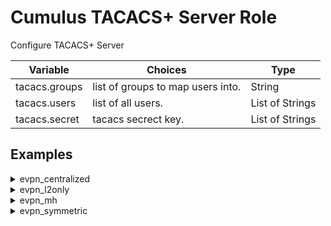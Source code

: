 
# Cumulus TACACS+ Server Role

Configure TACACS+ Server

Variable | Choices | Type
--- | --- | ---
tacacs.groups|list of groups to map users into.|String
tacacs.users|list of all users.|List of Strings
tacacs.secret|tacacs secrect key.|List of Strings

## Examples
<details><summary markdown="span">evpn_centralized</summary>
border01
<pre><code>tacacs.groups:
  -   name: admins
      priv_level: 15
  -   name: basics
      priv_level: 1
tacacs.users:
  -   group: basics
      name: basicuser
      password: password
  -   group: admins
      name: adminuser
      password: password
tacacs.secret: tacacskey
...
</code></pre>
border02
<pre><code>tacacs.groups:
  -   name: admins
      priv_level: 15
  -   name: basics
      priv_level: 1
tacacs.users:
  -   group: basics
      name: basicuser
      password: password
  -   group: admins
      name: adminuser
      password: password
tacacs.secret: tacacskey
...
</code></pre>
fw1
<pre><code>tacacs.groups:
  -   name: admins
      priv_level: 15
  -   name: basics
      priv_level: 1
tacacs.users:
  -   group: basics
      name: basicuser
      password: password
  -   group: admins
      name: adminuser
      password: password
tacacs.secret: tacacskey
...
</code></pre>
leaf01
<pre><code>tacacs.groups:
  -   name: admins
      priv_level: 15
  -   name: basics
      priv_level: 1
tacacs.users:
  -   group: basics
      name: basicuser
      password: password
  -   group: admins
      name: adminuser
      password: password
tacacs.secret: tacacskey
...
</code></pre>
leaf02
<pre><code>tacacs.groups:
  -   name: admins
      priv_level: 15
  -   name: basics
      priv_level: 1
tacacs.users:
  -   group: basics
      name: basicuser
      password: password
  -   group: admins
      name: adminuser
      password: password
tacacs.secret: tacacskey
...
</code></pre>
leaf03
<pre><code>tacacs.groups:
  -   name: admins
      priv_level: 15
  -   name: basics
      priv_level: 1
tacacs.users:
  -   group: basics
      name: basicuser
      password: password
  -   group: admins
      name: adminuser
      password: password
tacacs.secret: tacacskey
...
</code></pre>
leaf04
<pre><code>tacacs.groups:
  -   name: admins
      priv_level: 15
  -   name: basics
      priv_level: 1
tacacs.users:
  -   group: basics
      name: basicuser
      password: password
  -   group: admins
      name: adminuser
      password: password
tacacs.secret: tacacskey
...
</code></pre>
server01
<pre><code>tacacs.groups:
  -   name: admins
      priv_level: 15
  -   name: basics
      priv_level: 1
tacacs.users:
  -   group: basics
      name: basicuser
      password: password
  -   group: admins
      name: adminuser
      password: password
tacacs.secret: tacacskey
...
</code></pre>
server02
<pre><code>tacacs.groups:
  -   name: admins
      priv_level: 15
  -   name: basics
      priv_level: 1
tacacs.users:
  -   group: basics
      name: basicuser
      password: password
  -   group: admins
      name: adminuser
      password: password
tacacs.secret: tacacskey
...
</code></pre>
server04
<pre><code>tacacs.groups:
  -   name: admins
      priv_level: 15
  -   name: basics
      priv_level: 1
tacacs.users:
  -   group: basics
      name: basicuser
      password: password
  -   group: admins
      name: adminuser
      password: password
tacacs.secret: tacacskey
...
</code></pre>
server05
<pre><code>tacacs.groups:
  -   name: admins
      priv_level: 15
  -   name: basics
      priv_level: 1
tacacs.users:
  -   group: basics
      name: basicuser
      password: password
  -   group: admins
      name: adminuser
      password: password
tacacs.secret: tacacskey
...
</code></pre>
spine01
<pre><code>tacacs.groups:
  -   name: admins
      priv_level: 15
  -   name: basics
      priv_level: 1
tacacs.users:
  -   group: basics
      name: basicuser
      password: password
  -   group: admins
      name: adminuser
      password: password
tacacs.secret: tacacskey
...
</code></pre>
spine02
<pre><code>tacacs.groups:
  -   name: admins
      priv_level: 15
  -   name: basics
      priv_level: 1
tacacs.users:
  -   group: basics
      name: basicuser
      password: password
  -   group: admins
      name: adminuser
      password: password
tacacs.secret: tacacskey
...
</code></pre>
spine03
<pre><code>tacacs.groups:
  -   name: admins
      priv_level: 15
  -   name: basics
      priv_level: 1
tacacs.users:
  -   group: basics
      name: basicuser
      password: password
  -   group: admins
      name: adminuser
      password: password
tacacs.secret: tacacskey
...
</code></pre>
spine04
<pre><code>tacacs.groups:
  -   name: admins
      priv_level: 15
  -   name: basics
      priv_level: 1
tacacs.users:
  -   group: basics
      name: basicuser
      password: password
  -   group: admins
      name: adminuser
      password: password
tacacs.secret: tacacskey
...
</code></pre>
</details>
<details><summary markdown="span">evpn_l2only</summary>
border01
<pre><code>tacacs.groups:
  -   name: admins
      priv_level: 15
  -   name: basics
      priv_level: 1
tacacs.users:
  -   group: basics
      name: basicuser
      password: password
  -   group: admins
      name: adminuser
      password: password
tacacs.secret: tacacskey
...
</code></pre>
border02
<pre><code>tacacs.groups:
  -   name: admins
      priv_level: 15
  -   name: basics
      priv_level: 1
tacacs.users:
  -   group: basics
      name: basicuser
      password: password
  -   group: admins
      name: adminuser
      password: password
tacacs.secret: tacacskey
...
</code></pre>
fw1
<pre><code>tacacs.groups:
  -   name: admins
      priv_level: 15
  -   name: basics
      priv_level: 1
tacacs.users:
  -   group: basics
      name: basicuser
      password: password
  -   group: admins
      name: adminuser
      password: password
tacacs.secret: tacacskey
...
</code></pre>
leaf01
<pre><code>tacacs.groups:
  -   name: admins
      priv_level: 15
  -   name: basics
      priv_level: 1
tacacs.users:
  -   group: basics
      name: basicuser
      password: password
  -   group: admins
      name: adminuser
      password: password
tacacs.secret: tacacskey
...
</code></pre>
leaf02
<pre><code>tacacs.groups:
  -   name: admins
      priv_level: 15
  -   name: basics
      priv_level: 1
tacacs.users:
  -   group: basics
      name: basicuser
      password: password
  -   group: admins
      name: adminuser
      password: password
tacacs.secret: tacacskey
...
</code></pre>
leaf03
<pre><code>tacacs.groups:
  -   name: admins
      priv_level: 15
  -   name: basics
      priv_level: 1
tacacs.users:
  -   group: basics
      name: basicuser
      password: password
  -   group: admins
      name: adminuser
      password: password
tacacs.secret: tacacskey
...
</code></pre>
leaf04
<pre><code>tacacs.groups:
  -   name: admins
      priv_level: 15
  -   name: basics
      priv_level: 1
tacacs.users:
  -   group: basics
      name: basicuser
      password: password
  -   group: admins
      name: adminuser
      password: password
tacacs.secret: tacacskey
...
</code></pre>
server01
<pre><code>tacacs.groups:
  -   name: admins
      priv_level: 15
  -   name: basics
      priv_level: 1
tacacs.users:
  -   group: basics
      name: basicuser
      password: password
  -   group: admins
      name: adminuser
      password: password
tacacs.secret: tacacskey
...
</code></pre>
server02
<pre><code>tacacs.groups:
  -   name: admins
      priv_level: 15
  -   name: basics
      priv_level: 1
tacacs.users:
  -   group: basics
      name: basicuser
      password: password
  -   group: admins
      name: adminuser
      password: password
tacacs.secret: tacacskey
...
</code></pre>
server04
<pre><code>tacacs.groups:
  -   name: admins
      priv_level: 15
  -   name: basics
      priv_level: 1
tacacs.users:
  -   group: basics
      name: basicuser
      password: password
  -   group: admins
      name: adminuser
      password: password
tacacs.secret: tacacskey
...
</code></pre>
server05
<pre><code>tacacs.groups:
  -   name: admins
      priv_level: 15
  -   name: basics
      priv_level: 1
tacacs.users:
  -   group: basics
      name: basicuser
      password: password
  -   group: admins
      name: adminuser
      password: password
tacacs.secret: tacacskey
...
</code></pre>
spine01
<pre><code>tacacs.groups:
  -   name: admins
      priv_level: 15
  -   name: basics
      priv_level: 1
tacacs.users:
  -   group: basics
      name: basicuser
      password: password
  -   group: admins
      name: adminuser
      password: password
tacacs.secret: tacacskey
...
</code></pre>
spine02
<pre><code>tacacs.groups:
  -   name: admins
      priv_level: 15
  -   name: basics
      priv_level: 1
tacacs.users:
  -   group: basics
      name: basicuser
      password: password
  -   group: admins
      name: adminuser
      password: password
tacacs.secret: tacacskey
...
</code></pre>
spine03
<pre><code>tacacs.groups:
  -   name: admins
      priv_level: 15
  -   name: basics
      priv_level: 1
tacacs.users:
  -   group: basics
      name: basicuser
      password: password
  -   group: admins
      name: adminuser
      password: password
tacacs.secret: tacacskey
...
</code></pre>
spine04
<pre><code>tacacs.groups:
  -   name: admins
      priv_level: 15
  -   name: basics
      priv_level: 1
tacacs.users:
  -   group: basics
      name: basicuser
      password: password
  -   group: admins
      name: adminuser
      password: password
tacacs.secret: tacacskey
...
</code></pre>
</details>
<details><summary markdown="span">evpn_mh</summary>
border01
<pre><code>tacacs.groups:
  -   name: admins
      priv_level: 15
  -   name: basics
      priv_level: 1
tacacs.users:
  -   group: basics
      name: basicuser
      password: password
  -   group: admins
      name: adminuser
      password: password
tacacs.secret: tacacskey
...
</code></pre>
border02
<pre><code>tacacs.groups:
  -   name: admins
      priv_level: 15
  -   name: basics
      priv_level: 1
tacacs.users:
  -   group: basics
      name: basicuser
      password: password
  -   group: admins
      name: adminuser
      password: password
tacacs.secret: tacacskey
...
</code></pre>
fw1
<pre><code>tacacs.groups:
  -   name: admins
      priv_level: 15
  -   name: basics
      priv_level: 1
tacacs.users:
  -   group: basics
      name: basicuser
      password: password
  -   group: admins
      name: adminuser
      password: password
tacacs.secret: tacacskey
...
</code></pre>
leaf01
<pre><code>tacacs.groups:
  -   name: admins
      priv_level: 15
  -   name: basics
      priv_level: 1
tacacs.users:
  -   group: basics
      name: basicuser
      password: password
  -   group: admins
      name: adminuser
      password: password
tacacs.secret: tacacskey
...
</code></pre>
leaf02
<pre><code>tacacs.groups:
  -   name: admins
      priv_level: 15
  -   name: basics
      priv_level: 1
tacacs.users:
  -   group: basics
      name: basicuser
      password: password
  -   group: admins
      name: adminuser
      password: password
tacacs.secret: tacacskey
...
</code></pre>
leaf03
<pre><code>tacacs.groups:
  -   name: admins
      priv_level: 15
  -   name: basics
      priv_level: 1
tacacs.users:
  -   group: basics
      name: basicuser
      password: password
  -   group: admins
      name: adminuser
      password: password
tacacs.secret: tacacskey
...
</code></pre>
leaf04
<pre><code>tacacs.groups:
  -   name: admins
      priv_level: 15
  -   name: basics
      priv_level: 1
tacacs.users:
  -   group: basics
      name: basicuser
      password: password
  -   group: admins
      name: adminuser
      password: password
tacacs.secret: tacacskey
...
</code></pre>
server01
<pre><code>tacacs.groups:
  -   name: admins
      priv_level: 15
  -   name: basics
      priv_level: 1
tacacs.users:
  -   group: basics
      name: basicuser
      password: password
  -   group: admins
      name: adminuser
      password: password
tacacs.secret: tacacskey
...
</code></pre>
server02
<pre><code>tacacs.groups:
  -   name: admins
      priv_level: 15
  -   name: basics
      priv_level: 1
tacacs.users:
  -   group: basics
      name: basicuser
      password: password
  -   group: admins
      name: adminuser
      password: password
tacacs.secret: tacacskey
...
</code></pre>
server04
<pre><code>tacacs.groups:
  -   name: admins
      priv_level: 15
  -   name: basics
      priv_level: 1
tacacs.users:
  -   group: basics
      name: basicuser
      password: password
  -   group: admins
      name: adminuser
      password: password
tacacs.secret: tacacskey
...
</code></pre>
server05
<pre><code>tacacs.groups:
  -   name: admins
      priv_level: 15
  -   name: basics
      priv_level: 1
tacacs.users:
  -   group: basics
      name: basicuser
      password: password
  -   group: admins
      name: adminuser
      password: password
tacacs.secret: tacacskey
...
</code></pre>
spine01
<pre><code>tacacs.groups:
  -   name: admins
      priv_level: 15
  -   name: basics
      priv_level: 1
tacacs.users:
  -   group: basics
      name: basicuser
      password: password
  -   group: admins
      name: adminuser
      password: password
tacacs.secret: tacacskey
...
</code></pre>
spine02
<pre><code>tacacs.groups:
  -   name: admins
      priv_level: 15
  -   name: basics
      priv_level: 1
tacacs.users:
  -   group: basics
      name: basicuser
      password: password
  -   group: admins
      name: adminuser
      password: password
tacacs.secret: tacacskey
...
</code></pre>
spine03
<pre><code>tacacs.groups:
  -   name: admins
      priv_level: 15
  -   name: basics
      priv_level: 1
tacacs.users:
  -   group: basics
      name: basicuser
      password: password
  -   group: admins
      name: adminuser
      password: password
tacacs.secret: tacacskey
...
</code></pre>
spine04
<pre><code>tacacs.groups:
  -   name: admins
      priv_level: 15
  -   name: basics
      priv_level: 1
tacacs.users:
  -   group: basics
      name: basicuser
      password: password
  -   group: admins
      name: adminuser
      password: password
tacacs.secret: tacacskey
...
</code></pre>
</details>
<details><summary markdown="span">evpn_symmetric</summary>
border01
<pre><code>tacacs.groups:
  -   name: admins
      priv_level: 15
  -   name: basics
      priv_level: 1
tacacs.users:
  -   group: basics
      name: basicuser
      password: password
  -   group: admins
      name: adminuser
      password: password
tacacs.secret: tacacskey
...
</code></pre>
border02
<pre><code>tacacs.groups:
  -   name: admins
      priv_level: 15
  -   name: basics
      priv_level: 1
tacacs.users:
  -   group: basics
      name: basicuser
      password: password
  -   group: admins
      name: adminuser
      password: password
tacacs.secret: tacacskey
...
</code></pre>
fw1
<pre><code>tacacs.groups:
  -   name: admins
      priv_level: 15
  -   name: basics
      priv_level: 1
tacacs.users:
  -   group: basics
      name: basicuser
      password: password
  -   group: admins
      name: adminuser
      password: password
tacacs.secret: tacacskey
...
</code></pre>
leaf01
<pre><code>tacacs.groups:
  -   name: admins
      priv_level: 15
  -   name: basics
      priv_level: 1
tacacs.users:
  -   group: basics
      name: basicuser
      password: password
  -   group: admins
      name: adminuser
      password: password
tacacs.secret: tacacskey
...
</code></pre>
leaf02
<pre><code>tacacs.groups:
  -   name: admins
      priv_level: 15
  -   name: basics
      priv_level: 1
tacacs.users:
  -   group: basics
      name: basicuser
      password: password
  -   group: admins
      name: adminuser
      password: password
tacacs.secret: tacacskey
...
</code></pre>
leaf03
<pre><code>tacacs.groups:
  -   name: admins
      priv_level: 15
  -   name: basics
      priv_level: 1
tacacs.users:
  -   group: basics
      name: basicuser
      password: password
  -   group: admins
      name: adminuser
      password: password
tacacs.secret: tacacskey
...
</code></pre>
leaf04
<pre><code>tacacs.groups:
  -   name: admins
      priv_level: 15
  -   name: basics
      priv_level: 1
tacacs.users:
  -   group: basics
      name: basicuser
      password: password
  -   group: admins
      name: adminuser
      password: password
tacacs.secret: tacacskey
...
</code></pre>
server01
<pre><code>tacacs.groups:
  -   name: admins
      priv_level: 15
  -   name: basics
      priv_level: 1
tacacs.users:
  -   group: basics
      name: basicuser
      password: password
  -   group: admins
      name: adminuser
      password: password
tacacs.secret: tacacskey
...
</code></pre>
server02
<pre><code>tacacs.groups:
  -   name: admins
      priv_level: 15
  -   name: basics
      priv_level: 1
tacacs.users:
  -   group: basics
      name: basicuser
      password: password
  -   group: admins
      name: adminuser
      password: password
tacacs.secret: tacacskey
...
</code></pre>
server04
<pre><code>tacacs.groups:
  -   name: admins
      priv_level: 15
  -   name: basics
      priv_level: 1
tacacs.users:
  -   group: basics
      name: basicuser
      password: password
  -   group: admins
      name: adminuser
      password: password
tacacs.secret: tacacskey
...
</code></pre>
server05
<pre><code>tacacs.groups:
  -   name: admins
      priv_level: 15
  -   name: basics
      priv_level: 1
tacacs.users:
  -   group: basics
      name: basicuser
      password: password
  -   group: admins
      name: adminuser
      password: password
tacacs.secret: tacacskey
...
</code></pre>
spine01
<pre><code>tacacs.groups:
  -   name: admins
      priv_level: 15
  -   name: basics
      priv_level: 1
tacacs.users:
  -   group: basics
      name: basicuser
      password: password
  -   group: admins
      name: adminuser
      password: password
tacacs.secret: tacacskey
...
</code></pre>
spine02
<pre><code>tacacs.groups:
  -   name: admins
      priv_level: 15
  -   name: basics
      priv_level: 1
tacacs.users:
  -   group: basics
      name: basicuser
      password: password
  -   group: admins
      name: adminuser
      password: password
tacacs.secret: tacacskey
...
</code></pre>
spine03
<pre><code>tacacs.groups:
  -   name: admins
      priv_level: 15
  -   name: basics
      priv_level: 1
tacacs.users:
  -   group: basics
      name: basicuser
      password: password
  -   group: admins
      name: adminuser
      password: password
tacacs.secret: tacacskey
...
</code></pre>
spine04
<pre><code>tacacs.groups:
  -   name: admins
      priv_level: 15
  -   name: basics
      priv_level: 1
tacacs.users:
  -   group: basics
      name: basicuser
      password: password
  -   group: admins
      name: adminuser
      password: password
tacacs.secret: tacacskey
...
</code></pre>
</details>

